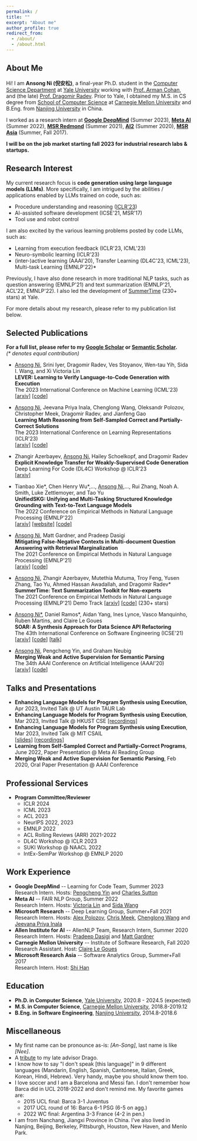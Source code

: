 ```yaml
---
permalink: /
title: ""
excerpt: "About me"
author_profile: true
redirect_from: 
  - /about/
  - /about.html
---
```


About Me
------
Hi! I am **Ansong Ni (倪安松)**, a final-year Ph.D. student in the [Computer Science Department](https://cpsc.yale.edu) at [Yale University](https://yale.edu) working with [Prof. Arman Cohan](https://armancohan.com/), and (the late) [Prof. Dragomir Radev](http://www.cs.yale.edu/homes/radev). 
Prior to Yale, I obtained my M.S. in CS degree from [School of Computer Science](https://cs.cmu.edu) at [Carnegie Mellon University](https://cmu.edu) and B.Eng. from [Nanjing University](https:ww.//nju.edu.cn) in China.

I worked as a research intern at **[Google DeepMind](https://www.deepmind.com/)** (Summer 2023), **[Meta AI](https://www.facebook.com/MetaAI/)** (Summer 2022), **[MSR Redmond](https://www.microsoft.com/en-us/research/group/deep-learning-group)** (Summer 2021), **[AI2](https://allenai.org)** (Summer 2020), **[MSR Asia](https://www.microsoft.com/en-us/research/lab/microsoft-research-asia/)** (Summer, Fall 2017).

**I will be on the job market starting fall 2023 for industrial research labs & startups.**

Research Interest
------
My current research focus is **code generation using large language models (LLMs)**. More specifically, 
I am intrigued by the abilities / applications enabled by LLMs trained on code, such as:
* Procedure understanding and reasoning ([ICLR'23](https://arxiv.org/abs/2205.14318))
* AI-assisted software development (ICSE'21, MSR'17)
* Tool use and robot control 

I am also excited by the various learning problems posted by code LLMs, such as: 
* Learning from execution feedback (ICLR'23, ICML'23) 
* Neuro-symbolic learning (ICLR'23)
* (inter-)active learning (AAAI'20), Transfer Learning (DL4C'23, ICML'23), Multi-task Learning (EMNLP'22)*

Previously, I have also done research in more traditional NLP tasks, such as question answering (EMNLP'21) and text summarization (EMNLP'21, ACL'22, EMNLP'22). I also led the development of [SummerTime](https://github.com/Yale-LILY/SummerTime) (230+ stars) at Yale.

For more details about my research, please refer to my publication list below.
 
Selected Publications
------
**For a full list, please refer to my [Google Scholar](https://scholar.google.com/citations?user=4IA1clAAAAAJ&hl=en) or [Semantic Scholar](https://www.semanticscholar.org/author/Ansong-Ni/33981736).**   
*(\* denotes equal contribution)*

* <u>Ansong Ni</u>, Srini Iyer, Dragomir Radev, Ves Stoyanov, Wen-tau Yih, Sida I. Wang, and Xi Victoria Lin  
**LEVER: Learning to Verify Language-to-Code Generation with Execution**    
The 2023 International Conference on Machine Learning (ICML'23)  
    [\[arxiv\]](https://arxiv.org/abs/2302.08468)
    [\[code\]](https://github.com/niansong1996/lever)  

* <u>Ansong Ni</u>, Jeevana Priya Inala, Chenglong Wang, Oleksandr Polozov, Christopher Meek, Dragomir Radev, and Jianfeng Gao   
**Learning Math Reasoning from Self-Sampled Correct and Partially-Correct Solutions**    
The 2023 International Conference on Learning Representations (ICLR'23)  
    [\[arxiv\]](https://arxiv.org/abs/2205.14318)
    [\[code\]](https://github.com/microsoft/TraceCodegen)

* Zhangir Azerbayev, <u>Ansong Ni</u>, Hailey Schoelkopf, and Dragomir Radev  
**Explicit Knowledge Transfer for Weakly-Supervised Code Generation**   
Deep Learning For Code (DL4C) Workshop @ ICLR'23  
    [\[arxiv\]](https://arxiv.org/abs/2211.16740)     

* Tianbao Xie\*, Chen Henry Wu\*,..., <u>Ansong Ni</u>,..., Rui Zhang, Noah A. Smith, Luke Zettlemoyer, and Tao Yu  
**UnifiedSKG: Unifying and Multi-Tasking Structured Knowledge Grounding with Text-to-Text Language Models**  
The 2022 Conference on Empirical Methods in Natural Language Processing (EMNLP'22)  
    [\[arxiv\]](https://arxiv.org/abs/2201.05966)
    [\[website\]](https://unifiedskg.com/)
    [\[code\]](https://github.com/HKUNLP/UnifiedSKG)  

* <u>Ansong Ni</u>, Matt Gardner, and Pradeep Dasigi  
**Mitigating False-Negative Contexts in Multi-document Question Answering with Retrieval Marginalization**  
The 2021 Conference on Empirical Methods in Natural Language Processing (EMNLP'21)  
    [\[arxiv\]](https://arxiv.org/abs/2103.12235) 
    [\[code\]](https://github.com/niansong1996/retrieval_marginalization)

* <u>Ansong Ni</u>, Zhangir Azerbayev, Mutethia Mutuma, Troy Feng, Yusen Zhang, Tao Yu, Ahmed Hassan Awadallah, and Dragomir Radev*  
**SummerTime: Text Summarization Toolkit for Non-experts**  
The 2021 Conference on Empirical Methods in Natural Language Processing (EMNLP'21) Demo Track
    [\[arxiv\]](https://arxiv.org/abs/2108.12738) 
    [\[code\]](https://github.com/Yale-LILY/SummerTime) (230+ stars)

* <u>Ansong Ni*</u>, Daniel Ramos\*, Aidan Yang, Ines Lynce, Vasco Manquinho, Ruben Martins, and Claire Le Goues  
**SOAR: A Synthesis Approach for Data Science API Refactoring**  
The 43th International Conference on Software Engineering (ICSE'21)  
    [\[arxiv\]](https://arxiv.org/abs/2102.06726)
    [\[code\]](https://github.com/danieltrt/SOAR)
    [\[talk\]](https://www.youtube.com/watch?v=RDRVGkVwcQQ)

* <u>Ansong Ni</u>, Pengcheng Yin, and Graham Neubig   
**Merging Weak and Active Supervision for Semantic Parsing**   
The 34th AAAI Conference on Artificial Intelligence (AAAI'20)   
    [\[arxiv\]](http://arxiv.org/abs/1911.12986)
    [\[code\]](https://github.com/niansong1996/wassp)

Talks and Presentations
------
* **Enhancing Language Models for Program Synthesis using Execution**, Apr 2023, Invited Talk @ UT Austin TAUR Lab  
* **Enhancing Language Models for Program Synthesis using Execution**, Mar 2023, Invited Talk @ HKUST CSE
    [\[recordings\]](https://hkust.zoom.us/rec/share/cjX9cs20nS7Tx6Hs140RMutst4lA7OTgL-YeNwkPrnHlqpfnPjeOTZFcbCNtlSsF.r3DyXZTBoCGGHXyR)
* **Enhancing Language Models for Program Synthesis using Execution**, Mar 2023, Invited Talk @ MIT CSAIL   
    [\[slides\]](https://github.com/niansong1996/niansong1996.github.io/tree/master/files/Ansong_MIT_Talk.pdf)
    [\[recordings\]](https://t.co/pKMiHR7OXd)
* **Learning from Self-Sampled Correct and Partially-Correct Programs**, June 2022, Paper Presentation @ Meta AI Reading Group  
* **Merging Weak and Active Supervision for Semantic Parsing**, Feb 2020, Oral Paper Presentation @ AAAI Conference  

Professional Services
------
* **Program Committee/Reviewer** 
  * ICLR 2024
  * ICML 2023
  * ACL 2023
  * NeurIPS 2022, 2023
  * EMNLP 2022
  * ACL Rolling Reviews (ARR) 2021-2022
  * DL4C Workshop @ ICLR 2023
  * SUKI Workshop @ NAACL 2022
  * IntEx-SemPar Workshop @ EMNLP 2020

Work Experience
------
* **Google DeepMind** -- Learning for Code Team, Summer 2023  
    Research Intern. Hosts: [Pengcheng Yin](https://research.google/people/PengchengYin/) and [Charles Sutton](https://research.google/people/CharlesSutton/) 
* **Meta AI** -- FAIR NLP Group, Summer 2022  
    Research Intern. Hosts: [Victoria Lin](http://victorialin.net/) and [Sida Wang](http://www.sidaw.xyz/) 
* **Microsoft Research** -- Deep Learning Group,  Summer+Fall 2021  
    Research Intern. Hosts: [Alex Polozov](https://alexpolozov.com), [Chris Meek](https://www.microsoft.com/en-us/research/people/meek/), [Chenglong Wang](https://chenglongwang.org/) and [Jeevana Priya Inala](https://jinala.github.io/)
* **Allen Institute for AI** -- AllenNLP Team, Research Intern, Summer 2020  
    Research Intern. Hosts: [Pradeep Dasigi](https://pdasigi.github.io/) and [Matt Gardner](https://matt-gardner.github.io/)
* **Carnegie Mellon University** -- Institute of Software Research, Fall 2020   
    Research Assistant. Host: [Claire Le Goues](https://clairelegoues.com/)
* **Microsoft Research Asia** -- Software Analytics Group, Summer+Fall 2017  
    Research Intern. Host: [Shi Han](https://www.microsoft.com/en-us/research/people/shihan/)

Education
------
* **Ph.D. in Computer Science**, [Yale University](https://yale.edu), 2020.8 - 2024.5 (expected)
* **M.S. in Computer Science**, [Carnegie Mellon University](https://cs.cmu.edu), 2018.8-2019.12
* **B.Eng. in Software Engineering**, [Nanjing University](https://www.nju.edu.cn), 2014.8-2018.6

Miscellaneous
------
* My first name can be pronounce as-is: *[An-Song]*, last name is like *[Nee]*.
* A [tribute](https://x.com/AnsongNi/status/1641661325624352771?s=20) to my late advisor Drago.
* I know how to say "I don't speak [this language]" in 9 different languages (Mandarin, English, Spanish, Cantonese, Italian, Greek, Korean, Hindi, Hebrew). Very handy, maybe you should know them too.
* I love soccer and I am a Barcelona and Messi fan. I don't remember how Barca did in UCL 2018-2022 and don't remind me. My favorite games are: 
  * 2015 UCL final: Barca 3-1 Juventus
  * 2017 UCL round of 16: Barca 6-1 PSG (6-5 on agg.)
  * 2022 WC final: Argentina 3-3 France (4-2 in pen.)
* I am from Nanchang, Jiangxi Province in China. I've also lived in Nanjing, Beijing, Berkeley, Pittsburgh, Houston, New Haven, and Menlo Park.
